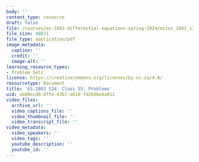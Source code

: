 ```yaml
---
body: ''
content_type: resource
draft: false
file: /courses/es-1803-differential-equations-spring-2024/mites_1803_s24_day55-problems.pdf
file_size: 40831
file_type: application/pdf
image_metadata:
  caption: ''
  credit: ''
  image-alt: ''
learning_resource_types:
- Problem Sets
license: https://creativecommons.org/licenses/by-nc-sa/4.0/
resourcetype: Document
title: 'ES.1803 S24: Class 55: Problems'
uid: ab89ecd0-8ffe-43b7-a010-fd269be6a012
video_files:
  archive_url: ''
  video_captions_file: ''
  video_thumbnail_file: ''
  video_transcript_file: ''
video_metadata:
  video_speakers: ''
  video_tags: ''
  youtube_description: ''
  youtube_id: ''
---
```

